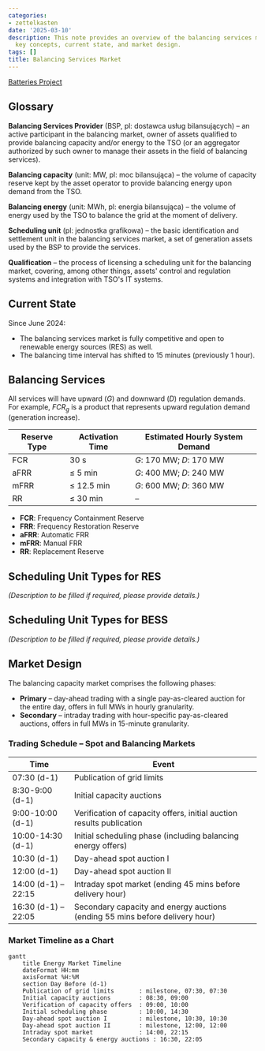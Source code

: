 ```yaml
---
categories:
- zettelkasten
date: '2025-03-10'
description: This note provides an overview of the balancing services market, including
  key concepts, current state, and market design.
tags: []
title: Balancing Services Market
---
```


[Batteries Project](../projects/Batteries%20Project.md)

## Glossary

**Balancing Services Provider** (BSP, pl: dostawca usług bilansujących) – an active participant in the balancing market, owner of assets qualified to provide balancing capacity and/or energy to the TSO (or an aggregator authorized by such owner to manage their assets in the field of balancing services).

**Balancing capacity** (unit: MW, pl: moc bilansująca) – the volume of capacity reserve kept by the asset operator to provide balancing energy upon demand from the TSO.

**Balancing energy** (unit: MWh, pl: energia bilansująca) – the volume of energy used by the TSO to balance the grid at the moment of delivery.

**Scheduling unit** (pl: jednostka grafikowa) – the basic identification and settlement unit in the balancing services market, a set of generation assets used by the BSP to provide the services.

**Qualification** – the process of licensing a scheduling unit for the balancing market, covering, among other things, assets' control and regulation systems and integration with TSO's IT systems.

## Current State

Since June 2024:

- The balancing services market is fully competitive and open to renewable energy sources (RES) as well.
- The balancing time interval has shifted to 15 minutes (previously 1 hour).

## Balancing Services

All services will have upward ($G$) and downward ($D$) regulation demands. For example, $FCR_g$ is a product that represents upward regulation demand (generation increase).

| Reserve Type | Activation Time | Estimated Hourly System Demand |
| ------------ | --------------- | ------------------------------- |
| FCR          | 30 s            | $G$: 170 MW; $D$: 170 MW        |
| aFRR         | ≤ 5 min         | $G$: 400 MW; $D$: 240 MW        |
| mFRR         | ≤ 12.5 min      | $G$: 600 MW; $D$: 360 MW        |
| RR           | ≤ 30 min        | –                               |

- **FCR**: Frequency Containment Reserve
- **FRR**: Frequency Restoration Reserve
- **aFRR**: Automatic FRR
- **mFRR**: Manual FRR
- **RR**: Replacement Reserve

## Scheduling Unit Types for RES

*(Description to be filled if required, please provide details.)*

## Scheduling Unit Types for BESS

*(Description to be filled if required, please provide details.)*

## Market Design

The balancing capacity market comprises the following phases:

- **Primary** – day-ahead trading with a single pay-as-cleared auction for the entire day, offers in full MWs in hourly granularity.
- **Secondary** – intraday trading with hour-specific pay-as-cleared auctions, offers in full MWs in 15-minute granularity.

### Trading Schedule – Spot and Balancing Markets

| Time                | Event                                                                             |
| ------------------- | --------------------------------------------------------------------------------- |
| 07:30 (d-1)         | Publication of grid limits                                                        |
| 8:30-9:00 (d-1)     | Initial capacity auctions                                                         |
| 9:00-10:00 (d-1)    | Verification of capacity offers, initial auction results publication              |
| 10:00-14:30 (d-1)   | Initial scheduling phase (including balancing energy offers)                      |
| 10:30 (d-1)         | Day-ahead spot auction I                                                          |
| 12:00 (d-1)         | Day-ahead spot auction II                                                         |
| 14:00 (d-1) – 22:15 | Intraday spot market (ending 45 mins before delivery hour)                       |
| 16:30 (d-1) – 22:05 | Secondary capacity and energy auctions (ending 55 mins before delivery hour)     |

### Market Timeline as a Chart

```mermaid
gantt
    title Energy Market Timeline
    dateFormat HH:mm
    axisFormat %H:%M
    section Day Before (d-1)
    Publication of grid limits       : milestone, 07:30, 07:30
    Initial capacity auctions        : 08:30, 09:00
    Verification of capacity offers  : 09:00, 10:00
    Initial scheduling phase         : 10:00, 14:30
    Day-ahead spot auction I         : milestone, 10:30, 10:30
    Day-ahead spot auction II        : milestone, 12:00, 12:00
    Intraday spot market             : 14:00, 22:15
    Secondary capacity & energy auctions : 16:30, 22:05
```
